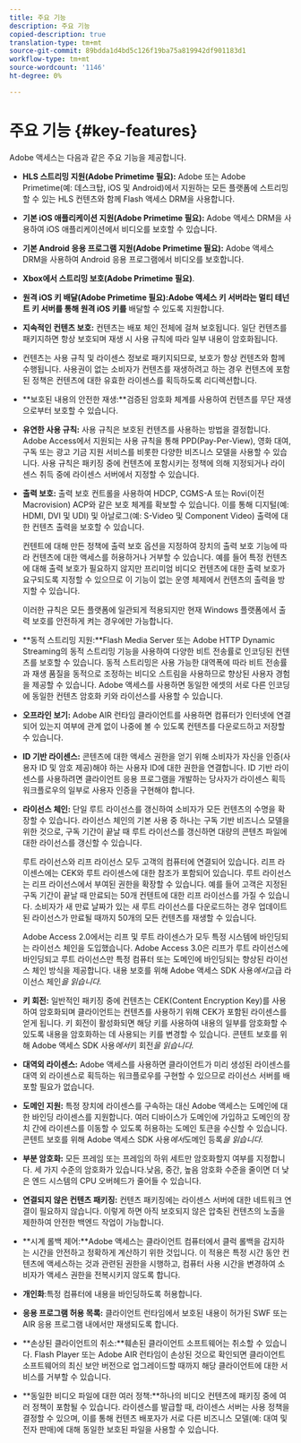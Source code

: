 ```yaml
---
title: 주요 기능
description: 주요 기능
copied-description: true
translation-type: tm+mt
source-git-commit: 89bdda1d4bd5c126f19ba75a819942df901183d1
workflow-type: tm+mt
source-wordcount: '1146'
ht-degree: 0%

---
```



# 주요 기능 {#key-features}

Adobe 액세스는 다음과 같은 주요 기능을 제공합니다.

* **HLS 스트리밍 지원(Adobe Primetime 필요):** Adobe 또는 Adobe Primetime(예: 데스크탑, iOS 및 Android)에서 지원하는 모든 플랫폼에 스트리밍할 수 있는 HLS 컨텐츠와 함께 Flash 액세스 DRM을 사용합니다.
* **기본 iOS 애플리케이션 지원(Adobe Primetime 필요):** Adobe 액세스 DRM을 사용하여 iOS 애플리케이션에서 비디오를 보호할 수 있습니다.
* **기본 Android 응용 프로그램 지원(Adobe Primetime 필요):** Adobe 액세스 DRM을 사용하여 Android 응용 프로그램에서 비디오를 보호합니다.
* **Xbox에서 스트리밍 보호(Adobe Primetime 필요)**.
* **원격 iOS 키 배달(Adobe Primetime 필요):Adobe 액세스 키 서버라는 멀티 테넌트 키 서버를 통해 원격 iOS 키를** 배달할 수 있도록 지원합니다.
* **지속적인 컨텐츠 보호:** 컨텐츠는 배포 체인 전체에 걸쳐 보호됩니다. 일단 컨텐츠를 패키지하면 항상 보호되며 재생 시 사용 규칙에 따라 일부 내용이 암호화됩니다.
* 컨텐츠는 사용 규칙 및 라이센스 정보로 패키지되므로, 보호가 항상 컨텐츠와 함께 수행됩니다. 사용권이 없는 소비자가 컨텐츠를 재생하려고 하는 경우 컨텐츠에 포함된 정책은 컨텐츠에 대한 유효한 라이센스를 획득하도록 리디렉션합니다.
* **보호된 내용의 안전한 재생:**검증된 암호화 체계를 사용하여 컨텐츠를 무단 재생으로부터 보호할 수 있습니다.
* **유연한 사용 규칙:** 사용 규칙은 보호된 컨텐츠를 사용하는 방법을 결정합니다. Adobe Access에서 지원되는 사용 규칙을 통해 PPD(Pay-Per-View), 영화 대여, 구독 또는 광고 기금 지원 서비스를 비롯한 다양한 비즈니스 모델을 사용할 수 있습니다. 사용 규칙은 패키징 중에 컨텐츠에 포함시키는 정책에 의해 지정되거나 라이센스 취득 중에 라이센스 서버에서 지정할 수 있습니다.
* **출력 보호:** 출력 보호 컨트롤을 사용하여 HDCP, CGMS-A 또는 Rovi(이전 Macrovision) ACP와 같은 보호 체계를 확보할 수 있습니다. 이를 통해 디지털(예: HDMI, DVI 및 UDI) 및 아날로그(예: S-Video 및 Component Video) 출력에 대한 컨텐츠 출력을 보호할 수 있습니다.

   컨텐트에 대해 만든 정책에 출력 보호 옵션을 지정하여 장치의 출력 보호 기능에 따라 컨텐츠에 대한 액세스를 허용하거나 거부할 수 있습니다. 예를 들어 특정 컨텐츠에 대해 출력 보호가 필요하지 않지만 프리미엄 비디오 컨텐츠에 대한 출력 보호가 요구되도록 지정할 수 있으므로 이 기능이 없는 운영 체제에서 컨텐츠의 출력을 방지할 수 있습니다.

   이러한 규칙은 모든 플랫폼에 일관되게 적용되지만 현재 Windows 플랫폼에서 출력 보호를 안전하게 켜는 경우에만 가능합니다.

* **동적 스트리밍 지원:**Flash Media Server 또는 Adobe HTTP Dynamic Streaming의 동적 스트리밍 기능을 사용하여 다양한 비트 전송률로 인코딩된 컨텐츠를 보호할 수 있습니다. 동적 스트리밍은 사용 가능한 대역폭에 따라 비트 전송률과 재생 품질을 동적으로 조정하는 비디오 스트림을 사용하므로 향상된 사용자 경험을 제공할 수 있습니다. Adobe 액세스를 사용하면 동일한 에셋의 서로 다른 인코딩에 동일한 컨텐츠 암호화 키와 라이선스를 사용할 수 있습니다.
* **오프라인 보기:** Adobe AIR 런타임 클라이언트를 사용하면 컴퓨터가 인터넷에 연결되어 있는지 여부에 관계 없이 나중에 볼 수 있도록 컨텐츠를 다운로드하고 저장할 수 있습니다.
* **ID 기반 라이센스:** 콘텐츠에 대한 액세스 권한을 얻기 위해 소비자가 자신을 인증(사용자 ID 및 암호 제공)해야 하는 사용자 ID에 대한 권한을 연결합니다. ID 기반 라이센스를 사용하려면 클라이언트 응용 프로그램을 개발하는 당사자가 라이센스 획득 워크플로우의 일부로 사용자 인증을 구현해야 합니다.
* **라이선스 체인:** 단일 루트 라이선스를 갱신하여 소비자가 모든 컨텐츠의 수명을 확장할 수 있습니다. 라이선스 체인의 기본 사용 중 하나는 구독 기반 비즈니스 모델을 위한 것으로, 구독 기간이 끝날 때 루트 라이선스를 갱신하면 대량의 콘텐츠 파일에 대한 라이선스를 갱신할 수 있습니다.

   루트 라이선스와 리프 라이선스 모두 고객의 컴퓨터에 연결되어 있습니다. 리프 라이센스에는 CEK와 루트 라이센스에 대한 참조가 포함되어 있습니다. 루트 라이선스는 리프 라이선스에서 부여된 권한을 확장할 수 있습니다. 예를 들어 고객은 지정된 구독 기간이 끝날 때 만료되는 50개 컨텐트에 대한 리프 라이선스를 가질 수 있습니다. 소비자가 새 만료 날짜가 있는 새 루트 라이선스를 다운로드하는 경우 업데이트된 라이선스가 만료될 때까지 50개의 모든 컨텐츠를 재생할 수 있습니다.

   Adobe Access 2.0에서는 리프 및 루트 라이센스가 모두 특정 시스템에 바인딩되는 라이선스 체인을 도입했습니다. Adobe Access 3.0은 리프가 루트 라이선스에 바인딩되고 루트 라이선스만 특정 컴퓨터 또는 도메인에 바인딩되는 향상된 라이선스 체인 방식을 제공합니다. 내용 보호를 위해 Adobe 액세스 SDK 사용&#x200B;*에서*&#x200B;고급 라이선스 체인&#x200B;*을 읽습니다.*

* **키 회전:** 일반적인 패키징 중에 컨텐츠는 CEK(Content Encryption Key)를 사용하여 암호화되며 클라이언트는 컨텐츠를 사용하기 위해 CEK가 포함된 라이센스를 얻게 됩니다. 키 회전이 활성화되면 해당 키를 사용하여 내용의 일부를 암호화할 수 있도록 내용을 암호화하는 데 사용되는 키를 변경할 수 있습니다. 콘텐트 보호를 위해 Adobe 액세스 SDK 사용&#x200B;*에서*&#x200B;키 회전&#x200B;*을 읽습니다.*

* **대역외 라이센스:** Adobe 액세스를 사용하면 클라이언트가 미리 생성된 라이센스를 대역 외 라이센스로 획득하는 워크플로우를 구현할 수 있으므로 라이선스 서버를 배포할 필요가 없습니다.
* **도메인 지원:** 특정 장치에 라이센스를 구속하는 대신 Adobe 액세스는 도메인에 대한 바인딩 라이센스를 지원합니다. 여러 디바이스가 도메인에 가입하고 도메인의 장치 간에 라이센스를 이동할 수 있도록 허용하는 도메인 토큰을 수신할 수 있습니다. 콘텐트 보호를 위해 Adobe 액세스 SDK 사용&#x200B;*에서*&#x200B;도메인 등록&#x200B;*을 읽습니다.*

* **부분 암호화:** 모든 프레임 또는 프레임의 하위 세트만 암호화할지 여부를 지정합니다. 세 가지 수준의 암호화가 있습니다.낮음, 중간, 높음 암호화 수준을 줄이면 더 낮은 엔드 시스템의 CPU 오버헤드가 줄어들 수 있습니다.
* **연결되지 않은 컨텐츠 패키징:** 컨텐츠 패키징에는 라이센스 서버에 대한 네트워크 연결이 필요하지 않습니다. 이렇게 하면 아직 보호되지 않은 압축된 컨텐츠의 노출을 제한하여 안전한 백엔드 작업이 가능합니다.
* **시계 롤백 제어:**Adobe 액세스는 클라이언트 컴퓨터에서 클럭 롤백을 감지하는 시간을 안전하고 정확하게 계산하기 위한 것입니다. 이 적용은 특정 시간 동안 컨텐츠에 액세스하는 것과 관련된 권한을 시행하고, 컴퓨터 사용 시간을 변경하여 소비자가 액세스 권한을 전복시키지 않도록 합니다.
* **개인화**:특정 컴퓨터에 내용을 바인딩하도록 허용합니다.
* **응용 프로그램 허용 목록:** 클라이언트 런타임에서 보호된 내용이 허가된 SWF 또는 AIR 응용 프로그램 내에서만 재생되도록 합니다.
* **손상된 클라이언트의 취소:**훼손된 클라이언트 소프트웨어는 취소할 수 있습니다. Flash Player 또는 Adobe AIR 런타임이 손상된 것으로 확인되면 클라이언트 소프트웨어의 최신 보안 버전으로 업그레이드할 때까지 해당 클라이언트에 대한 서비스를 거부할 수 있습니다.
* **동일한 비디오 파일에 대한 여러 정책:**하나의 비디오 컨텐츠에 패키징 중에 여러 정책이 포함될 수 있습니다. 라이센스를 발급할 때, 라이센스 서버는 사용 정책을 결정할 수 있으며, 이를 통해 컨텐츠 배포자가 서로 다른 비즈니스 모델(예: 대여 및 전자 판매)에 대해 동일한 보호된 파일을 사용할 수 있습니다.

